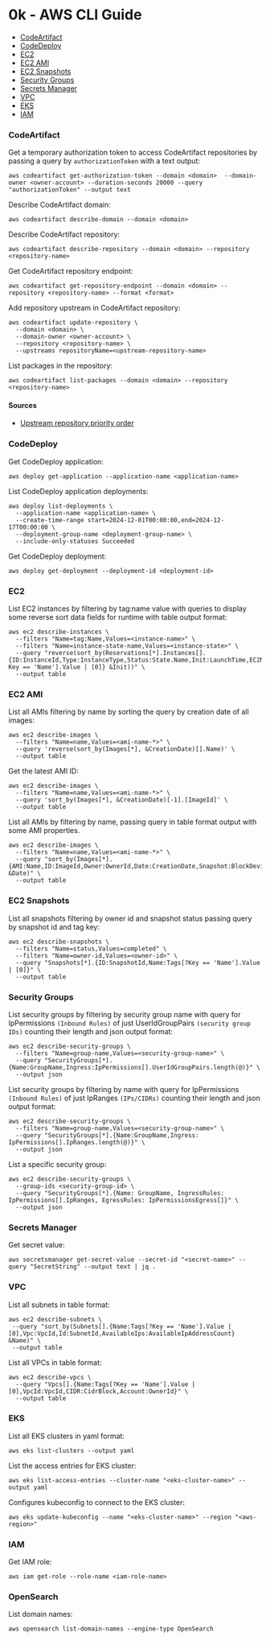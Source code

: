 # 0k - AWS CLI Guide

<!-- TOC -->

- [CodeArtifact](https://github.com/lbrealdev/0k-aws#codeartifact)
- [CodeDeploy](https://github.com/lbrealdev/0k-aws#codedeploy)
- [EC2](https://github.com/lbrealdev/0k-aws#ec2)
- [EC2 AMI](https://github.com/lbrealdev/0k-aws#ec2-ami)
- [EC2 Snapshots](https://github.com/lbrealdev/0k-aws#ec2-snapshots)
- [Security Groups](https://github.com/lbrealdev/0k-aws#security-groups)
- [Secrets Manager](https://github.com/lbrealdev/0k-aws#secrets-manager)
- [VPC](https://github.com/lbrealdev/0k-aws#vpc)
- [EKS](https://github.com/lbrealdev/0k-aws#eks)
- [IAM](https://github.com/lbrealdev/0k-aws#iam)

### CodeArtifact

Get a temporary authorization token to access CodeArtifact repositories by passing a query by `authorizationToken` with a text output:
```shell
aws codeartifact get-authorization-token --domain <domain>  --domain-owner <owner-account> --duration-seconds 20000 --query "authorizationToken" --output text
```

Describe CodeArtifact domain:
```shell
aws codeartifact describe-domain --domain <domain>
```

Describe CodeArtifact repository:
```shell
aws codeartifact describe-repository --domain <domain> --repository <repository-name>
```

Get CodeArtifact repository endpoint:
```shell
aws codeartifact get-repository-endpoint --domain <domain> --repository <repository-name> --format <format>
```

Add repository upstream in CodeArtifact repository:
```shell
aws codeartifact update-repository \
  --domain <domain> \
  --domain-owner <owner-account> \
  --repository <repository-name> \
  --upstreams repositoryName=<upstream-repository-name>
```

List packages in the repository:
```shell
aws codeartifact list-packages --domain <domain> --repository <repository-name>
```

#### Sources

- [Upstream repository priority order](https://docs.aws.amazon.com/codeartifact/latest/ug/repo-upstream-search-order.html)

### CodeDeploy

Get CodeDeploy application:
```shell
aws deploy get-application --application-name <application-name>
```

List CodeDeploy application deployments:
```shell
aws deploy list-deployments \
  --application-name <application-name> \
  --create-time-range start=2024-12-01T00:00:00,end=2024-12-17T00:00:00 \
  --deployment-group-name <deployment-group-name> \
  --include-only-statuses Succeeded
```

Get CodeDeploy deployment:
```shell
aws deploy get-deployment --deployment-id <deployment-id>
```

### EC2

List EC2 instances by filtering by tag:name value with queries to display some reverse sort data fields for runtime with table output format:
```shell
aws ec2 describe-instances \
  --filters "Name=tag:Name,Values=<instance-name>" \
  --filters "Name=instance-state-name,Values=<instance-state>" \
  --query "reverse(sort_by(Reservations[*].Instances[].{ID:InstanceId,Type:InstanceType,Status:State.Name,Init:LaunchTime,EC2Name:Tags[?Key == 'Name'].Value | [0]} &Init))" \
  --output table
```

### EC2 AMI

List all AMIs filtering by name by sorting the query by creation date of all images:
```shell
aws ec2 describe-images \
  --filters "Name=name,Values=<ami-name-*>" \
  --query 'reverse(sort_by(Images[*], &CreationDate)[].Name)' \
  --output table
```

Get the latest AMI ID:
```shell
aws ec2 describe-images \
  --filters "Name=name,Values=<ami-name-*>" \
  --query 'sort_by(Images[*], &CreationDate)[-1].[ImageId]' \
  --output table
```

List all AMIs by filtering by name, passing query in table format output with some AMI properties.
```shell
aws ec2 describe-images \
  --filters "Name=name,Values=<ami-name-*>" \
  --query "sort_by(Images[*].{AMI:Name,ID:ImageId,Owner:OwnerId,Date:CreationDate,Snapshot:BlockDeviceMappings[0].Ebs.SnapshotId}, &Date)" \
  --output table
```

### EC2 Snapshots

List all snapshots filtering by owner id and snapshot status passing query by snapshot id and tag key:
```shell
aws ec2 describe-snapshots \
  --filters "Name=status,Values=completed" \
  --filters "Name=owner-id,Values=<owner-id>" \
  --query "Snapshots[*].{ID:SnapshotId,Name:Tags[?Key == 'Name'].Value | [0]}" \
  --output table
```

### Security Groups

List security groups by filtering by security group name with query for IpPermissions `(Inbound Rules)` of just UserIdGroupPairs `(security group IDs)` counting their length and json output format:
````shell
aws ec2 describe-security-groups \
  --filters "Name=group-name,Values=<security-group-name>" \
  --query "SecurityGroups[*].{Name:GroupName,Ingress:IpPermissions[].UserIdGroupPairs.length(@)}" \
  --output json
````

List security groups by filtering by name with query for IpPermissions `(Inbound Rules)` of just IpRanges `(IPs/CIDRs)` counting their length and json output format:
````shell
aws ec2 describe-security-groups \
  --filters "Name=group-name,Values=<security-group-name>" \
  --query "SecurityGroups[*].{Name:GroupName,Ingress: IpPermissions[].IpRanges.length(@)}" \
  --output json
````

List a specific security group:
```shell
aws ec2 describe-security-groups \
  --group-ids <security-group-id> \
  --query "SecurityGroups[*].{Name: GroupName, IngressRules: IpPermissions[].IpRanges, EgressRules: IpPermissionsEgress[]}" \
  --output json
```

### Secrets Manager

Get secret value:
```shell
aws secretsmanager get-secret-value --secret-id "<secret-name>" --query "SecretString" --output text | jq .
```

### VPC

List all subnets in table format:
```shell
aws ec2 describe-subnets \
 --query "sort_by(Subnets[].{Name:Tags[?Key == 'Name'].Value | [0],Vpc:VpcId,Id:SubnetId,AvailableIps:AvailableIpAddressCount} &Name)" \
 --output table
```

List all VPCs in table format:
```shell
aws ec2 describe-vpcs \
  --query "Vpcs[].{Name:Tags[?Key == 'Name'].Value | [0],VpcId:VpcId,CIDR:CidrBlock,Account:OwnerId}" \
  --output table
```

### EKS

List all EKS clusters in yaml format:
```shell
aws eks list-clusters --output yaml
```

List the access entries for EKS cluster:
```shell
aws eks list-access-entries --cluster-name "<eks-cluster-name>" --output yaml
```

Configures kubeconfig to connect to the EKS cluster:
```shell
aws eks update-kubeconfig --name "<eks-cluster-name>" --region "<aws-region>" 
```

### IAM

Get IAM role:
```shell
aws iam get-role --role-name <iam-role-name>
```

### OpenSearch

List domain names:
```shell
aws opensearch list-domain-names --engine-type OpenSearch
```
